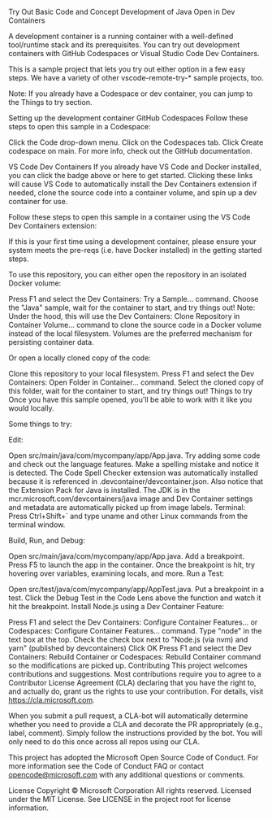 Try Out Basic Code and Concept Development of  Java
Open in Dev Containers

A development container is a running container with a well-defined tool/runtime stack and its prerequisites. You can try out development containers with GitHub Codespaces or Visual Studio Code Dev Containers.

This is a sample project that lets you try out either option in a few easy steps. We have a variety of other vscode-remote-try-* sample projects, too.

Note: If you already have a Codespace or dev container, you can jump to the Things to try section.

Setting up the development container
GitHub Codespaces
Follow these steps to open this sample in a Codespace:

Click the Code drop-down menu.
Click on the Codespaces tab.
Click Create codespace on main.
For more info, check out the GitHub documentation.

VS Code Dev Containers
If you already have VS Code and Docker installed, you can click the badge above or here to get started. Clicking these links will cause VS Code to automatically install the Dev Containers extension if needed, clone the source code into a container volume, and spin up a dev container for use.

Follow these steps to open this sample in a container using the VS Code Dev Containers extension:

If this is your first time using a development container, please ensure your system meets the pre-reqs (i.e. have Docker installed) in the getting started steps.

To use this repository, you can either open the repository in an isolated Docker volume:

Press F1 and select the Dev Containers: Try a Sample... command.
Choose the "Java" sample, wait for the container to start, and try things out!
Note: Under the hood, this will use the Dev Containers: Clone Repository in Container Volume... command to clone the source code in a Docker volume instead of the local filesystem. Volumes are the preferred mechanism for persisting container data.

Or open a locally cloned copy of the code:

Clone this repository to your local filesystem.
Press F1 and select the Dev Containers: Open Folder in Container... command.
Select the cloned copy of this folder, wait for the container to start, and try things out!
Things to try
Once you have this sample opened, you'll be able to work with it like you would locally.

Some things to try:

Edit:

Open src/main/java/com/mycompany/app/App.java.
Try adding some code and check out the language features.
Make a spelling mistake and notice it is detected. The Code Spell Checker extension was automatically installed because it is referenced in .devcontainer/devcontainer.json.
Also notice that the Extension Pack for Java is installed. The JDK is in the mcr.microsoft.com/devcontainers/java image and Dev Container settings and metadata are automatically picked up from image labels.
Terminal: Press Ctrl+Shift+` and type uname and other Linux commands from the terminal window.

Build, Run, and Debug:

Open src/main/java/com/mycompany/app/App.java.
Add a breakpoint.
Press F5 to launch the app in the container.
Once the breakpoint is hit, try hovering over variables, examining locals, and more.
Run a Test:

Open src/test/java/com/mycompany/app/AppTest.java.
Put a breakpoint in a test.
Click the Debug Test in the Code Lens above the function and watch it hit the breakpoint.
Install Node.js using a Dev Container Feature:

Press F1 and select the Dev Containers: Configure Container Features... or Codespaces: Configure Container Features... command.
Type "node" in the text box at the top.
Check the check box next to "Node.js (via nvm) and yarn" (published by devcontainers)
Click OK
Press F1 and select the Dev Containers: Rebuild Container or Codespaces: Rebuild Container command so the modifications are picked up.
Contributing
This project welcomes contributions and suggestions. Most contributions require you to agree to a Contributor License Agreement (CLA) declaring that you have the right to, and actually do, grant us the rights to use your contribution. For details, visit https://cla.microsoft.com.

When you submit a pull request, a CLA-bot will automatically determine whether you need to provide a CLA and decorate the PR appropriately (e.g., label, comment). Simply follow the instructions provided by the bot. You will only need to do this once across all repos using our CLA.

This project has adopted the Microsoft Open Source Code of Conduct. For more information see the Code of Conduct FAQ or contact opencode@microsoft.com with any additional questions or comments.

License
Copyright © Microsoft Corporation All rights reserved.
Licensed under the MIT License. See LICENSE in the project root for license information.
